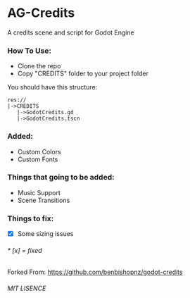 # AG-Credits
A credits scene and script for Godot Engine

### How To Use:
* Clone the repo
* Copy "CREDITS" folder to your project folder

You should have this structure:
```
res://
|->CREDITS
   |->GodotCredits.gd
   |->GodotCredits.tscn
```

### Added:
- Custom Colors
- Custom Fonts

### Things that going to be added:
- Music Support
- Scene Transitions

### Things to fix:
- [x] Some sizing issues

######  * [x] = fixed

Forked From: https://github.com/benbishopnz/godot-credits
###### MIT LISENCE
